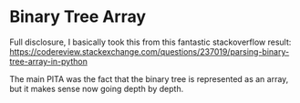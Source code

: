 # Binary Tree Array

Full disclosure, I basically took this from this fantastic stackoverflow result:
https://codereview.stackexchange.com/questions/237019/parsing-binary-tree-array-in-python

The main PITA was the fact that the binary tree is represented as an array, but it makes sense now going depth by depth.
